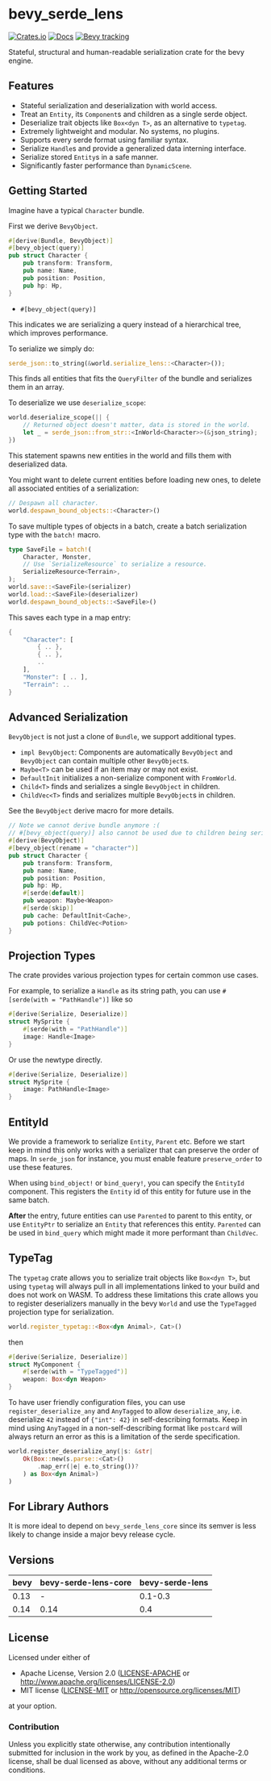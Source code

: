 # bevy_serde_lens

[![Crates.io](https://img.shields.io/crates/v/bevy_serde_lens.svg)](https://crates.io/crates/bevy_serde_lens)
[![Docs](https://docs.rs/bevy_serde_lens/badge.svg)](https://docs.rs/bevy_serde_lens/latest/bevy_serde_lens/)
[![Bevy tracking](https://img.shields.io/badge/Bevy%20tracking-released%20version-lightblue)](https://bevyengine.org/learn/book/plugin-development/)

Stateful, structural and human-readable serialization crate for the bevy engine.

## Features

* Stateful serialization and deserialization with world access.
* Treat an `Entity`, its `Component`s and children as a single serde object.
* Deserialize trait objects like `Box<dyn T>`, as an alternative to `typetag`.
* Extremely lightweight and modular. No systems, no plugins.
* Supports every serde format using familiar syntax.
* Serialize `Handle`s and provide a generalized data interning interface.
* Serialize stored `Entity`s in a safe manner.
* Significantly faster performance than `DynamicScene`.

## Getting Started

Imagine have a typical `Character` bundle.

First we derive `BevyObject`.

```rust
#[derive(Bundle, BevyObject)]
#[bevy_object(query)]
pub struct Character {
    pub transform: Transform,
    pub name: Name,
    pub position: Position,
    pub hp: Hp,
}
```

* `#[bevy_object(query)]`

This indicates we are serializing a query instead of a hierarchical tree, which improves performance.

To serialize we simply do:

```rust
serde_json::to_string(&world.serialize_lens::<Character>());
```

This finds all entities that fits the `QueryFilter` of the bundle and serializes them in an array.

To deserialize we use `deserialize_scope`:

```rust
world.deserialize_scope(|| {
    // Returned object doesn't matter, data is stored in the world.
    let _ = serde_json::from_str::<InWorld<Character>>(&json_string);
})
```

This statement spawns new entities in the world and fills them with deserialized data.

You might want to delete current entities before loading new ones,
to delete all associated entities of a serialization:

```rust
// Despawn all character.
world.despawn_bound_objects::<Character>()
```

To save multiple types of objects in a batch, create a batch serialization type with the `batch!` macro.

```rust
type SaveFile = batch!(
    Character, Monster,
    // Use `SerializeResource` to serialize a resource.
    SerializeResource<Terrain>,
);
world.save::<SaveFile>(serializer)
world.load::<SaveFile>(deserializer)
world.despawn_bound_objects::<SaveFile>()
```

This saves each type in a map entry:

```rust
{
    "Character": [ 
        { .. },
        { .. },
        ..
    ],
    "Monster": [ .. ],
    "Terrain": ..
}
```

## Advanced Serialization

`BevyObject` is not just a clone of `Bundle`, we support additional types.

* `impl BevyObject`: Components are automatically `BevyObject` and `BevyObject` can contain multiple other `BevyObject`s.
* `Maybe<T>` can be used if an item may or may not exist.
* `DefaultInit` initializes a non-serialize component with `FromWorld`.
* `Child<T>` finds and serializes a single `BevyObject` in children.
* `ChildVec<T>` finds and serializes multiple `BevyObject`s in children.

See the `BevyObject` derive macro for more details.

```rust
// Note we cannot derive bundle anymore :(
// #[bevy_object(query)] also cannot be used due to children being serialized.
#[derive(BevyObject)]
#[bevy_object(rename = "character")]
pub struct Character {
    pub transform: Transform,
    pub name: Name,
    pub position: Position,
    pub hp: Hp,
    #[serde(default)]
    pub weapon: Maybe<Weapon>
    #[serde(skip)]
    pub cache: DefaultInit<Cache>,
    pub potions: ChildVec<Potion>
}
```

## Projection Types

The crate provides various projection types for certain common use cases.

For example, to serialize a `Handle` as its string path,
you can use `#[serde(with = "PathHandle")]` like so

```rust
#[derive(Serialize, Deserialize)]
struct MySprite {
    #[serde(with = "PathHandle")]
    image: Handle<Image>
}
```

Or use the newtype directly.

```rust
#[derive(Serialize, Deserialize)]
struct MySprite {
    image: PathHandle<Image>
}
```

## EntityId

We provide a framework to serialize `Entity`, `Parent` etc. Before we start keep in mind
this only works with a serializer that can preserve the order of maps.
In `serde_json` for instance, you must enable feature `preserve_order` to use these features.

When using `bind_object!` or `bind_query!`, you can specify the `EntityId` component.
This registers the `Entity` id of this entity for future use in the same batch.

**After** the entry, future entities can use `Parented` to parent to this entity,
or use `EntityPtr` to serialize an `Entity` that references this entity.
`Parented` can be used in `bind_query` which might made it more performant than `ChildVec`.

## TypeTag

The `typetag` crate allows you to serialize trait objects like `Box<dyn T>`,
but using `typetag` will always
pull in all implementations linked to your build and does not work on WASM.
To address these limitations this crate allows you to register deserializers manually
in the bevy `World` and use the `TypeTagged` projection type for serialization.

```rust
world.register_typetag::<Box<dyn Animal>, Cat>()
```

then

```rust
#[derive(Serialize, Deserialize)]
struct MyComponent {
    #[serde(with = "TypeTagged")]
    weapon: Box<dyn Weapon>
}
```

To have user friendly configuration files,
you can use `register_deserialize_any` and `AnyTagged` to allow `deserialize_any`, i.e.
deserialize `42` instead of `{"int": 42}` in self-describing formats.
Keep in mind using `AnyTagged` in a non-self-describing format like `postcard` will always return an error
as this is a limitation of the serde specification.

```rust
world.register_deserialize_any(|s: &str| 
    Ok(Box::new(s.parse::<Cat>()
        .map_err(|e| e.to_string())?
    ) as Box<dyn Animal>)
)
```

## For Library Authors

It is more ideal to depend on `bevy_serde_lens_core` since its semver is less likely
to change inside a major bevy release cycle.

## Versions

| bevy | bevy-serde-lens-core | bevy-serde-lens    |
|------|----------------------|--------------------|
| 0.13 | -                    | 0.1-0.3            |
| 0.14 | 0.14                 | 0.4                |

## License

Licensed under either of

* Apache License, Version 2.0 ([LICENSE-APACHE](LICENSE-APACHE) or <http://www.apache.org/licenses/LICENSE-2.0>)
* MIT license ([LICENSE-MIT](LICENSE-MIT) or <http://opensource.org/licenses/MIT>)

at your option.

### Contribution

Unless you explicitly state otherwise, any contribution intentionally submitted
for inclusion in the work by you, as defined in the Apache-2.0 license, shall be dual licensed as above, without any
additional terms or conditions.
